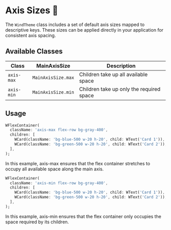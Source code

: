 # Axis Sizes 🌟

The `WindTheme` class includes a set of default axis sizes mapped to descriptive keys. These sizes can be applied directly in your application for consistent axis spacing.

## Available Classes

| **Class**  | **MainAxisSize**   | **Description**                          |
|------------|--------------------|------------------------------------------|
| `axis-max` | `MainAxisSize.max` | Children take up all available space     |
| `axis-min` | `MainAxisSize.min` | Children take up only the required space |

## Usage

<x-preview path="flex/axis_sizes"></x-preview>

```dart
WFlexContainer(
  className: 'axis-max flex-row bg-gray-400',
  children: [
    WCard(className: 'bg-blue-500 w-20 h-20', child: WText('Card 1')),
    WCard(className: 'bg-green-500 w-20 h-20', child: WText('Card 2')),
  ],
);
```

In this example, axis-max ensures that the flex container stretches to occupy all available space along the main axis.

<x-preview path="flex/axis_sizes_min"></x-preview>

```dart
WFlexContainer(
  className: 'axis-min flex-row bg-gray-400',
  children: [
    WCard(className: 'bg-blue-500 w-20 h-20', child: WText('Card 1')),
    WCard(className: 'bg-green-500 w-20 h-20', child: WText('Card 2')),
  ],
);
```

In this example, axis-min ensures that the flex container only occupies the space required by its children.

